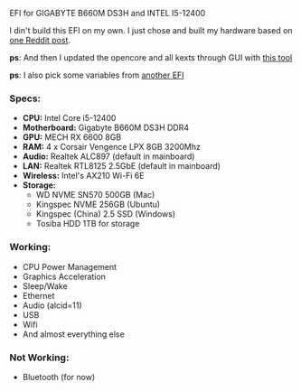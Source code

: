 EFI for GIGABYTE B660M DS3H and INTEL I5-12400

I din't build this EFI on my own. I just chose and built my hardware based on [one Reddit post](https://www.reddit.com/r/hackintosh/comments/u78vbx/triple_boot_moneterywindowsubuntu_on_i512400f/). 

**ps**: And then I updated the opencore and all kexts through GUI with [this tool](https://github.com/ic005k/OCAuxiliaryTools)

**ps**: I also pick some variables from [another EFI](https://github.com/psabadac/GIGABYTE-B660M-DS3H-DDR4-i7-13700F-Hackintosh-OpenCore)

### Specs:

- **CPU:** Intel Core i5-12400
- **Motherboard:** Gigabyte B660M DS3H DDR4
- **GPU:** MECH RX 6600 8GB
- **RAM:** 4 x Corsair Vengence LPX 8GB 3200Mhz
- **Audio:** Realtek ALC897 (default in mainboard)
- **LAN:** Realtek RTL8125 2.5GbE (default in mainboard)
- **Wireless:** Intel's AX210 Wi-Fi 6E
- **Storage:**
    - WD NVME SN570 500GB (Mac)
    - Kingspec NVME 256GB (Ubuntu)
    - Kingspec (China) 2.5 SSD (Windows)
    - Tosiba HDD 1TB for storage

### Working:

- CPU Power Management
- Graphics Acceleration
- Sleep/Wake
- Ethernet
- Audio (alcid=11)
- USB
- Wifi
- And almost everything else

### Not Working:

- Bluetooth (for now)